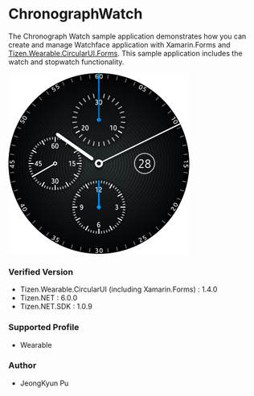 # ChronographWatch

The Chronograph Watch sample application demonstrates how you can create and manage Watchface application with Xamarin.Forms and [Tizen.Wearable.CircularUI.Forms](https://github.com/Samsung/Tizen.CircularUI).
This sample application includes the watch and stopwatch functionality.


![screen_shot](./screen_shot.png)


### Verified Version
* Tizen.Wearable.CircularUI (including Xamarin.Forms) : 1.4.0
* Tizen.NET : 6.0.0
* Tizen.NET.SDK : 1.0.9


### Supported Profile
* Wearable


### Author
* JeongKyun Pu
